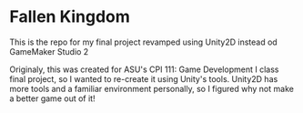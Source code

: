 # Fallen Kingdom

This is the repo for my final project revamped using Unity2D instead od GameMaker Studio 2

Originaly, this was created for ASU's CPI 111: Game Development I class final project, so I wanted to re-create it using Unity's tools.
Unity2D has more tools and a familiar environment personally, so I figured why not make a better game out of it!
